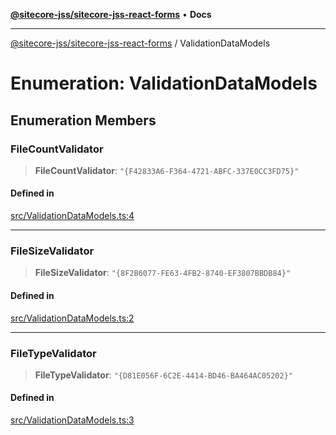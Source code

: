 [**@sitecore-jss/sitecore-jss-react-forms**](../README.md) • **Docs**

***

[@sitecore-jss/sitecore-jss-react-forms](../README.md) / ValidationDataModels

# Enumeration: ValidationDataModels

## Enumeration Members

### FileCountValidator

> **FileCountValidator**: `"{F42833A6-F364-4721-ABFC-337E0CC3FD75}"`

#### Defined in

[src/ValidationDataModels.ts:4](https://github.com/Sitecore/jss/blob/b4728bd62f468f88cc20c503d593996b480fad47/packages/sitecore-jss-react-forms/src/ValidationDataModels.ts#L4)

***

### FileSizeValidator

> **FileSizeValidator**: `"{8F2B6077-FE63-4FB2-8740-EF3807BBDB84}"`

#### Defined in

[src/ValidationDataModels.ts:2](https://github.com/Sitecore/jss/blob/b4728bd62f468f88cc20c503d593996b480fad47/packages/sitecore-jss-react-forms/src/ValidationDataModels.ts#L2)

***

### FileTypeValidator

> **FileTypeValidator**: `"{D81E056F-6C2E-4414-BD46-BA464AC05202}"`

#### Defined in

[src/ValidationDataModels.ts:3](https://github.com/Sitecore/jss/blob/b4728bd62f468f88cc20c503d593996b480fad47/packages/sitecore-jss-react-forms/src/ValidationDataModels.ts#L3)
